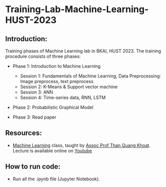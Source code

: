 # Training-Lab-Machine-Learning-HUST-2023

## Introduction:
Training phases of Machine Learning lab in BKAI, HUST 2023. The training procedure consists of three phases:
  - Phase 1: Introduction to Machine Learning
    - Session 1: Fundamentals of Machine Learning, Data Preprocessing: Image preprocess, text preprocess
    - Session 2: K-Means & Support vector machine
    - Session 3: ANN 
    - Session 4: Time-series data, RNN, LSTM
    
  - Phase 2: Probabilistic Graphical Model
  - Phase 3: Read paper

## Resources:
- [Machine Learning](https://bkai.ai/course/machine-learning-and-data-mining/) class, taught by [Assoc Prof Than Quang Khoat](https://users.soict.hust.edu.vn/khoattq/). Lecture is available online on [Youtube](https://www.youtube.com/playlist?list=PLaKukjQCR56ZRh2cAkweftiZCF2sTg11_)

## How to run code:
- Run all the .ipynb file (Jupyter Notebook).
